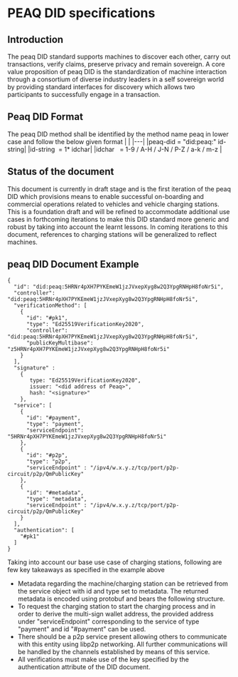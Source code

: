 # PEAQ DID specifications
## Introduction
The peaq DID standard supports machines to discover each other, carry out transactions, verify claims, preserve privacy and  remain sovereign.
A core value proposition of peaq DID is the standardization of machine interaction through a consortium of diverse industry leaders in a self sovereign world by providing standard interfaces for discovery which allows two participants to successfully engage in a transaction.

## Peaq DID Format
The peaq DID method shall be identified by the method name peaq in lower case and follow the below given format
| |
|---|
|peaq-did = "did:peaq:" id-string|
|id-string  = 1* idchar|
|idchar   = 1-9 / A-H / J-N / P-Z / a-k / m-z |

## Status of the document
This document is currently in draft stage and is the first iteration of the peaq DID which provisions means to enable successful on-boarding and commercial operations related to vehicles and vehicle charging stations.
This is a foundation draft and will be refined to accommodate additional use cases in forthcoming iterations to make this DID standard more generic and robust by taking into account the learnt lessons.
In coming iterations to this document, references to charging stations will be generalized to reflect machines. 

## peaq DID Document Example
```
{
  "id": "did:peaq:5HRNr4pXH7PYKEmeW1jzJVxepXyg8w2Q3YpgRNHpH8foNr5i",
  "controller": "did:peaq:5HRNr4pXH7PYKEmeW1jzJVxepXyg8w2Q3YpgRNHpH8foNr5i",
  "verificationMethod": [
    {
      "id": "#pk1",
      "type": "Ed25519VerificationKey2020",
      "controller": "did:peaq:5HRNr4pXH7PYKEmeW1jzJVxepXyg8w2Q3YpgRNHpH8foNr5i",
      "publicKeyMultibase": "z5HRNr4pXH7PYKEmeW1jzJVxepXyg8w2Q3YpgRNHpH8foNr5i" 
    }
  ],
  "signature" : 
    {
       type: "Ed25519VerificationKey2020",
       issuer: "<did address of Peaq>",
       hash: "<signature>"
    },
  "service": [
    {
      "id": "#payment",
      "type": "payment",
      "serviceEndpoint": "5HRNr4pXH7PYKEmeW1jzJVxepXyg8w2Q3YpgRNHpH8foNr5i"
    },
    {
      "id": "#p2p",
      "type": "p2p",
      "serviceEndpoint" : "/ipv4/w.x.y.z/tcp/port/p2p-circuit/p2p/QmPublicKey"
    },
    {
      "id": "#metadata",
      "type": "metadata",
      "serviceEndpoint" : "/ipv4/w.x.y.z/tcp/port/p2p-circuit/p2p/QmPublicKey"
    }
  ],
  "authentication": [
    "#pk1"
  ]
}
```

Taking into account our base use case of charging stations, following are few key takeaways as specified in the example above
- Metadata regarding the machine/charging station can be retrieved from the service object with id and type set to metadata. The returned metadata is encoded using protobuf and bears the following structure.
- To request the charging station to start the charging process and in order to derive the multi-sign wallet address, the provided address under "serviceEndpoint" corresponding to the service of type "payment" and id "#payment" can be used. 
- There should be a p2p service present allowing others to communicate with this entity using libp2p networking. All further communications will be handled by the channels established by means of this service.
- All verifications must make use of the key specified by the authentication attribute of the DID document.

